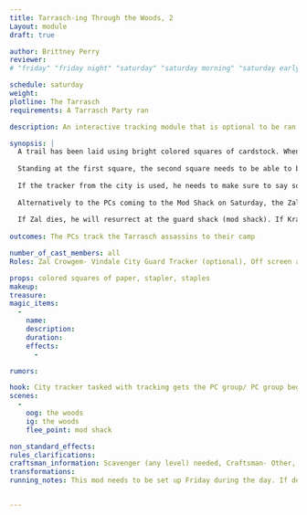 ```yaml
---
title: Tarrasch-ing Through the Woods, 2
Layout: module
draft: true

author: Brittney Perry
reviewer: 
# "friday" "friday night" "saturday" "saturday morning" "saturday early afternoon" "saturday early evening" "saturday night" "reaction" "tavern setup" "townsfolk" "randoms"

schedule: saturday
weight: 
plotline: The Tarrasch
requirements: A Tarrasch Party ran

description: An interactive tracking module that is optional to be ran depending on available PC skills. This is direct lead into "Proof is in the Tarrasch". 

synopsis: |
  A trail has been laid using bright colored squares of cardstock. When the PCs decide to track the assassins, a square of colored paper is given to the tracker. It is explained to the tracker that they will need to find (or alternately taken to) a matching square to start the trail. They are told to follow the trail of squares through the woods to the beginning of the mod. They are In Game the entire time. The squares are Out Of Game, and represent trail marks and/or scent.
  
  Standing at the first square, the second square needs to be able to be seen, and then followed to that location. The third square is visible from the second, and so on and so forth until they get to the end, where the Tarrasch are waiting. 
  
  If the tracker from the city is used, he needs to make sure to say something to the effect of "If you need anymore of my help, I can be found at the guard house" before starting the track, in case he dies.  
  
  Alternatively to the PCs coming to the Mod Shack on Saturday, the Zal Crowgem, the Vindale City tracker can go and get the group on Saturday. Also, the interactive aspect can be forgone and the tracker lead the PC group to the Tarrasch directly.
  
  If Zal dies, he will resurrect at the guard shack (mod shack). If Krath gets away, and Zal dies, he will return to the PC group and offer to track him (he says, to the effect of "the trail is fresh, and we must go!" when he returns)
  
outcomes: The PCs track the Tarrasch assassins to their camp 

number_of_cast_members: all
Roles: Zal Crowgem- Vindale City Guard Tracker (optional), Off screen and ready- The rest, Tarrasch Black Pawns Fighter, Tarrasch Black Rook Krath Stormwell

props: colored squares of paper, stapler, staples
makeup: 
treasure: 
magic_items:
  - 
    name: 
    description:  
    duration: 
    effects: 
      - 

rumors: 

hook: City tracker tasked with tracking gets the PC group/ PC group begins tracking
scenes: 
  - 
    oog: the woods
    ig: the woods
    flee_point: mod shack

non_standard_effects:
rules_clarifications: 
craftsman_information: Scavenger (any level) needed, Craftsman- Other, Tracking Level 1 needed
transformations: 
running_notes: This mod needs to be set up Friday during the day. If desired, the NPC tracker can use the interactive trail instead of being told where the group is, so the NPC can have fun actually tracking something. The NPC tracker stays In Game the entire module. The NPC tracker will resurrect in the guard shack. 


---
```

